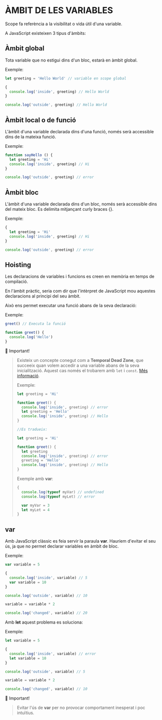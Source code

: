 # ÀMBIT DE LES VARIABLES

Scope fa referència a la visibilitat o vida útil d'una variable.

A JavaScript existeixen 3 tipus d'àmbits:

## **Àmbit global**

Tota variable que no estigui dins d'un bloc, estarà en àmbit global.

Exemple:

```js
let greeting = 'Hello World' // variable en scope global

{
  console.log('inside', greeting) // Hello World
} 

console.log('outside', greeting) // Hello World
```

## **Àmbit local o de funció**

L'àmbit d'una variable declarada dins d'una funció, només serà accessible dins de la mateixa funció.

Exemple:

```js
function sayHello () {
  let greeting = 'Hi'
  console.log('inside', greeting) // Hi
} 

console.log('outside', greeting) // error
```

## **Àmbit bloc**

L'àmbit d'una variable declarada dins d'un bloc, només serà accessible dins del mateix bloc. Es delimita mitjançant curly braces {}.

Exemple:

```js
{
  let greeting = 'Hi'
  console.log('inside', greeting) // Hi
} 

console.log('outside', greeting) // error
```

##  **Hoisting**

Les declaracions de variables i funcions es creen en memòria en temps de compilació.

En l'àmbit pràctic, seria com dir que l'intèrpret de JavaScript mou aquestes declaracions al principi del seu àmbit.

Això ens permet executar una funció abans de la seva declaració:

Exemple: 

```js
greet() // Executa la funció

function greet() {
  console.log('Hello')
}
```


🚨 Important! 

> Existeix un concepte conegut com a **Temporal Dead Zone**, que succeeix quan volem accedir a una variable abans de la seva inicialització. Aquest cas només el trobarem amb ```let``` i ```const```. [Més informació](https://www.freecodecamp.org/espanol/news/que-es-la-zona-muerta-temporal-temporal-dead-zone-tdz/).
>
> Exemple: 
>
> ```js
> let greeting = 'Hi'
> 
> function greet() {
>   console.log('inside', greeting) // error
>   let greeting = 'Hello'
>   console.log('inside', greeting) // Hello
> } 
> 
> //Es tradueix:
> 
> let greeting = 'Hi'
> 
> function greet() {
>   let greeting
>   console.log('inside', greeting) // error
>   greeting = 'Hello'
>   console.log('inside', greeting) // Hello
> } 
> ```
> Exemple amb **var**:
> ```js
> {
>   console.log(typeof myVar) // undefined
>   console.log(typeof myLet) // error
> 
>   var myVar = 3
>   let myLet = 4
> }
> ```

## **var**

Amb JavaScript clàssic es feia servir la paraula **var**. Hauríem d'evitar el seu ús, ja que no permet declarar variables en àmbit de bloc.

Exemple:

```js
var variable = 5 

{
  console.log('inside', variable) // 5
  var variable = 10
} 

console.log('outside', variable) // 10

variable = variable * 2

console.log('changed', variable) // 20
```

Amb **let** aquest problema es soluciona: 

Exemple:

```js
let variable = 5 

{
  console.log('inside', variable) // error
  let variable = 10
} 

console.log('outside', variable) // 5

variable = variable * 2

console.log('changed', variable) // 10
```

🚨 Important! 

> Evitar l'ús de **var** per no provocar comportament inesperat i poc intuïtius.
